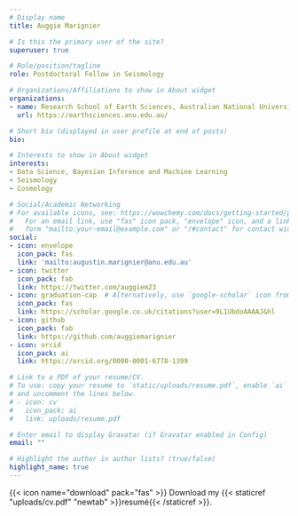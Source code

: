 ```yaml
---
# Display name
title: Auggie Marignier

# Is this the primary user of the site?
superuser: true

# Role/position/tagline
role: Postdoctoral Fellow in Seismology

# Organizations/Affiliations to show in About widget
organizations:
- name: Research School of Earth Sciences, Australian National University
  url: https://earthsciences.anu.edu.au/

# Short bio (displayed in user profile at end of posts)
bio: 

# Interests to show in About widget
interests:
- Data Science, Bayesian Inference and Machine Learning
- Seismology
- Cosmology

# Social/Academic Networking
# For available icons, see: https://wowchemy.com/docs/getting-started/page-builder/#icons
#   For an email link, use "fas" icon pack, "envelope" icon, and a link in the
#   form "mailto:your-email@example.com" or "/#contact" for contact widget.
social:
- icon: envelope
  icon_pack: fas
  link: 'mailto:augustin.marignier@anu.edu.au'
- icon: twitter
  icon_pack: fab
  link: https://twitter.com/auggiem23
- icon: graduation-cap  # Alternatively, use `google-scholar` icon from `ai` icon pack
  icon_pack: fas
  link: https://scholar.google.co.uk/citations?user=9L1UbdoAAAAJ&hl
- icon: github
  icon_pack: fab
  link: https://github.com/auggiemarignier
- icon: orcid
  icon_pack: ai
  link: https://orcid.org/0000-0001-6778-1399

# Link to a PDF of your resume/CV.
# To use: copy your resume to `static/uploads/resume.pdf`, enable `ai` icons in `params.toml`, 
# and uncomment the lines below.
# - icon: cv
#   icon_pack: ai
#   link: uploads/resume.pdf

# Enter email to display Gravatar (if Gravatar enabled in Config)
email: ""

# Highlight the author in author lists? (true/false)
highlight_name: true
---
```


{{< icon name="download" pack="fas" >}} Download my {{< staticref "uploads/cv.pdf" "newtab" >}}resumé{{< /staticref >}}.
